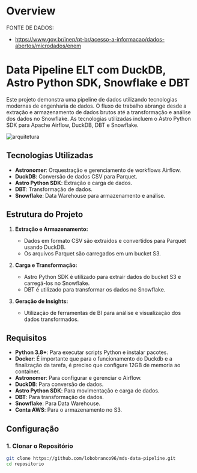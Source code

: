Overview
========

FONTE DE DADOS:
- https://www.gov.br/inep/pt-br/acesso-a-informacao/dados-abertos/microdados/enem

# Data Pipeline ELT com DuckDB, Astro Python SDK, Snowflake e DBT

Este projeto demonstra uma pipeline de dados utilizando tecnologias modernas de engenharia de dados. O fluxo de trabalho abrange desde a extração e armazenamento de dados brutos até a transformação e análise dos dados no Snowflake. As tecnologias utilizadas incluem o Astro Python SDK para Apache Airflow, DuckDB, DBT e Snowflake.

![arquitetura](https://github.com/user-attachments/assets/8c6ecb96-0b95-4ca7-856d-d510f4614691)

## Tecnologias Utilizadas

- **Astronomer**: Orquestração e gerenciamento de workflows Airflow.
- **DuckDB**: Conversão de dados CSV para Parquet.
- **Astro Python SDK**: Extração e carga de dados.
- **DBT**: Transformação de dados.
- **Snowflake**: Data Warehouse para armazenamento e análise.

## Estrutura do Projeto

1. **Extração e Armazenamento:**
   - Dados em formato CSV são extraídos e convertidos para Parquet usando DuckDB.
   - Os arquivos Parquet são carregados em um bucket S3.

2. **Carga e Transformação:**
   - Astro Python SDK é utilizado para extrair dados do bucket S3 e carregá-los no Snowflake.
   - DBT é utilizado para transformar os dados no Snowflake.

3. **Geração de Insights:**
   - Utilização de ferramentas de BI para análise e visualização dos dados transformados.

## Requisitos

- **Python 3.8+**: Para executar scripts Python e instalar pacotes.
- **Docker**: É importante que para o funcionamento do Duckdb e a finalização da tarefa, é preciso que configure 12GB de memoria ao container.
- **Astronomer**: Para configurar e gerenciar o Airflow.
- **DuckDB**: Para conversão de dados.
- **Astro Python SDK**: Para movimentação e carga de dados.
- **DBT**: Para transformação de dados.
- **Snowflake**: Para Data Warehouse.
- **Conta AWS**: Para o armazenamento no S3.

## Configuração

### 1. Clonar o Repositório

```bash
git clone https://github.com/lobobranco96/mds-data-pipeline.git
cd repositorio

